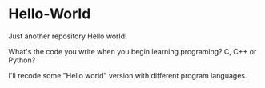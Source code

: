 # Hello-World
Just another repository
Hello world!


What's the code you write when you begin learning programing? C, C++ or Python? 

I'll recode some "Hello world" version with different program languages.

